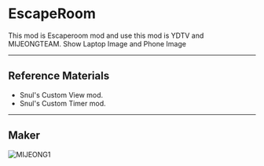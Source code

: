 # EscapeRoom
This mod is Escaperoom mod  and use this mod is YDTV and MIJEONGTEAM. Show Laptop Image and Phone Image 

------------
## Reference Materials
 - Snul's Custom View mod.
 - Snul's Custom Timer mod.
------------
## Maker

![MIJEONG1](https://user-images.githubusercontent.com/85822066/142703159-f225e61e-bd3a-4d4b-80c4-0858623b55e4.png)
